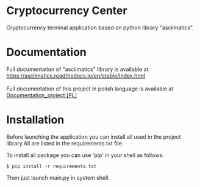 # Cryptocurrency Center
Cryptocurrency terminal application based on python library "asciimatics".

# Documentation
Full documentation of "asciimatics" library is available at https://asciimatics.readthedocs.io/en/stable/index.html <br />
<br/>
Full documentation of this project in polish language is available at [Documentation_project [PL]](Dokumentacja_projektu_[PL].pdf)

# Installation 
Before launching the application you can install all used in the project library.All are listed in the requirements.txt file.

To install all package you can use 'pip' in your shell as follows:
    
    $ pip install -r requirements.txt
    
Then just launch main.py in system shell.
